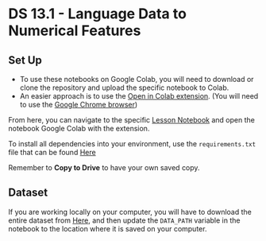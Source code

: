 # DS 13.1 - Language Data to Numerical Features

## Set Up

- To use these notebooks on Google Colab, you will need to download or clone the repository and upload the specific notebook to Colab.
- An easier approach is to use the [Open in Colab extension](https://chrome.google.com/webstore/detail/open-in-colab/iogfkhleblhcpcekbiedikdehleodpjo?hl=en). (You will need to use the [Google Chrome browser](https://www.google.com/chrome/))

From here, you can navigate to the specific [Lesson Notebook](https://github.com/bloominstituteoftechnology/ds_code_along_unit_4/blob/main/DS_13.1_Language_Data_to_Numerical_Features/starter_notebook/DS_13.1-Learner.ipynb) and open the notebook Google Colab with the extension.

To install all dependencies into your environment, use the ```requirements.txt``` file that can  be found [Here](https://github.com/bloominstituteoftechnology/ds_code_along_unit_4/blob/main/requirements.txt)

Remember to **Copy to Drive** to have your own saved copy.

## Dataset

If you are working locally on your computer, you will have to download the entire dataset from [Here](https://github.com/bloominstituteoftechnology/ds_code_along_unit_4/tree/main/data/COVID-19-Twitter-India), and then update the ```DATA_PATH``` variable in the notebook to the location where it is saved on your computer. 

